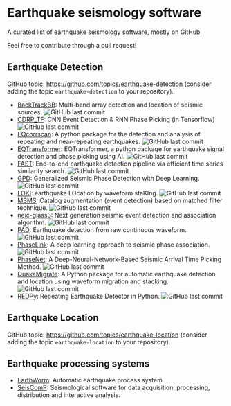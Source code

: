 # Earthquake seismology software
A curated list of earthquake seismology software, mostly on GitHub.

Feel free to contribute through a pull request!

## Earthquake Detection
GitHub topic: https://github.com/topics/earthquake-detection (consider adding the topic `earthquake-detection` to your repository).

- [BackTrackBB](https://github.com/BackTrackBB/backtrackbb):
  Multi-band array detection and location of seismic sources.
  ![GitHub last commit](https://img.shields.io/github/last-commit/BackTrackBB/backtrackbb)
- [CDRP_TF](https://github.com/YijianZhou/CDRP_TF):
  CNN Event Detection & RNN Phase Picking (in Tensorflow)
  ![GitHub last commit](https://img.shields.io/github/last-commit/YijianZhou/CDRP_TF)
- [EQcorrscan](https://github.com/eqcorrscan/EQcorrscan):
  A python package for the detection and analysis of repeating and near-repeating earthquakes.
  ![GitHub last commit](https://img.shields.io/github/last-commit/eqcorrscan/EQcorrscan)
- [EQTransformer](https://github.com/smousavi05/EQTransformer):
  EQTransformer, a python package for earthquake signal detection and phase picking using AI.
  ![GitHub last commit](https://img.shields.io/github/last-commit/smousavi05/EQTransformer)
- [FAST](https://github.com/stanford-futuredata/FAST):
  End-to-end earthquake detection pipeline via efficient time series similarity search.
  ![GitHub last commit](https://img.shields.io/github/last-commit/stanford-futuredata/FAST)
- [GPD](https://github.com/interseismic/generalized-phase-detection):
  Generalized Seismic Phase Detection with Deep Learning.
  ![GitHub last commit](https://img.shields.io/github/last-commit/interseismic/generalized-phase-detection)
- [LOKI](https://github.com/wulwife/LOKI):
  earthquake LOcation by waveform staKIng.
  ![GitHub last commit](https://img.shields.io/github/last-commit/wulwife/LOKI)  
- [MSMS](https://github.com/YijianZhou/MSMS):
  Catalog augmentation (event detection) based on matched filter technique.
  ![GitHub last commit](https://img.shields.io/github/last-commit/YijianZhou/MSMS)
- [neic-glass3](https://github.com/usgs/neic-glass3):
  Next generation seismic event detection and association algorithm.
  ![GitHub last commit](https://img.shields.io/github/last-commit/usgs/neic-glass3)
- [PAD](https://github.com/YijianZhou/PAD):
  Earthquake detection from raw continuous waveform.
  ![GitHub last commit](https://img.shields.io/github/last-commit/YijianZhou/PAD)
- [PhaseLink](https://github.com/interseismic/PhaseLink):
  A deep learning approach to seismic phase association.
  ![GitHub last commit](https://img.shields.io/github/last-commit/interseismic/PhaseLink)
- [PhaseNet](https://github.com/wayneweiqiang/PhaseNet):
  A Deep-Neural-Network-Based Seismic Arrival Time Picking Method.
  ![GitHub last commit](https://img.shields.io/github/last-commit/wayneweiqiang/PhaseNet)
- [QuakeMigrate](https://github.com/QuakeMigrate/QuakeMigrate):
  A Python package for automatic earthquake detection and location using waveform migration and stacking.
  ![GitHub last commit](https://img.shields.io/github/last-commit/QuakeMigrate/QuakeMigrate)
- [REDPy](https://github.com/ahotovec/REDPy):
  Repeating Earthquake Detector in Python.
  ![GitHub last commit](https://img.shields.io/github/last-commit/ahotovec/REDPy)


## Earthquake Location
GitHub topic: https://github.com/topics/earthquake-location (consider adding the topic `earthquake-location` to your repository).


## Earthquake processing systems
- [EarthWorm](http://www.earthwormcentral.org):
  Automatic earthquake process system
- [SeisComP](https://www.seiscomp.de):
  Seismological software for data acquisition, processing, distribution and interactive analysis.
  
